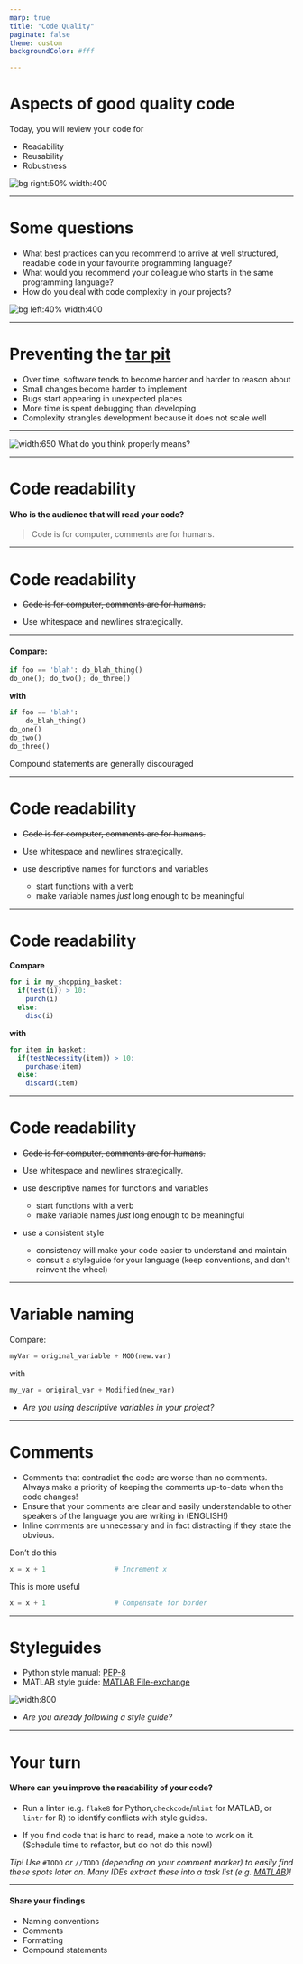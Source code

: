 ```yaml
---
marp: true
title: "Code Quality"
paginate: false
theme: custom
backgroundColor: #fff

---
```

# <!-- fit -->  Aspects of good quality code

Today, you will review your code for

- Readability
- Reusability
- Robustness

![bg right:50% width:400](https://imgs.xkcd.com/comics/good_code.png)

---
# Some questions
- What best practices can you recommend to arrive at well structured, readable code in your favourite programming language?
- What would you recommend your colleague who starts in the same programming language?
- How do you deal with code complexity in your projects?

![bg left:40% width:400](img/complex-machine.jpg)

---
# Preventing the [tar pit](https://github.com/papers-we-love/papers-we-love/blob/master/design/out-of-the-tar-pit.pdf)
- Over time, software tends to become harder and harder to reason about
- Small changes become harder to implement
- Bugs start appearing in unexpected places
- More time is spent debugging than developing
- Complexity strangles development because it does not scale well
  
---
![width:650](img/development-speed.svg)
What do you think properly means?

---
# Code readability
#### Who is the audience that will read your code?

>Code is for computer, comments are for humans.

---
# Code readability

- ~~Code is for computer, comments are for humans.~~

- Use whitespace and newlines strategically.

---

#### Compare:

```python
if foo == 'blah': do_blah_thing()
do_one(); do_two(); do_three()
```
**with**
```python
if foo == 'blah':
    do_blah_thing()
do_one()
do_two()
do_three()
```

Compound statements are generally discouraged

---
# Code readability

- ~~Code is for computer, comments are for humans.~~

- Use whitespace and newlines strategically.

- use descriptive names for functions and variables
  - start functions with a verb
  - make variable names _just_ long enough to be meaningful

---
# Code readability
**Compare**

```r
for i in my_shopping_basket:
  if(test(i)) > 10:
    purch(i)
  else:
    disc(i)
```
**with**
```r
for item in basket:
  if(testNecessity(item)) > 10:
    purchase(item)
  else:
    discard(item)
```


---
# Code readability

- ~~Code is for computer, comments are for humans.~~

- Use whitespace and newlines strategically.

- use descriptive names for functions and variables
  - start functions with a verb
  - make variable names _just_ long enough to be meaningful

- use a consistent style 
  - consistency will make your code easier to understand and maintain
  - consult a styleguide for your language (keep conventions, and don't reinvent the wheel)
  
---
# Variable naming
Compare:

```python
myVar = original_variable + MOD(new.var)
```
with

```python
my_var = original_var + Modified(new_var)
```

- _Are you using descriptive variables in your project?_


---
# Comments
- Comments that contradict the code are worse than no comments. Always make a priority of keeping the comments up-to-date when the code changes!
- Ensure that your comments are clear and easily understandable to other speakers of the language you are writing in (ENGLISH!)
- Inline comments are unnecessary and in fact distracting if they state the obvious. 

Don’t do this

```python
x = x + 1                 # Increment x
```

This is more useful
```python
x = x + 1                 # Compensate for border
```

---
# Styleguides

- Python style manual: [PEP-8](https://www.python.org/dev/peps/pep-0008/)
- MATLAB style guide: [MATLAB File-exchange](http://cnl.sogang.ac.kr/cnlab/lectures/programming/matlab/Richard_Johnson-MatlabStyle2_book.pdf)

![width:800](https://imgs.xkcd.com/comics/code_quality.png)
- _Are you already following a style guide?_

---
# Your turn

#### Where can you improve the readability of your code?

- Run a linter (e.g. `flake8` for Python,`checkcode`/`mlint` for MATLAB, or `lintr` for R) to identify conflicts with style guides.
  
- If you find code that is hard to read, make a note to work on it.
(Schedule time to refactor, but do not do this now!)

_Tip! Use_ `#TODO` _or_ `//TODO` _(depending on your comment marker) to easily find these spots later on.
Many IDEs extract these into a task list (e.g. [MATLAB](https://blogs.mathworks.com/community/2008/03/17/whats-on-my-todo-list/))!_

---
#### Share your findings 
- Naming conventions
- Comments
- Formatting
- Compound statements
